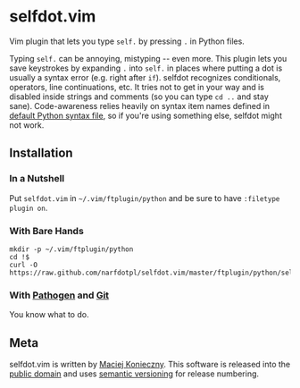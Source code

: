 selfdot.vim
===========

Vim plugin that lets you type `self.` by pressing `.` in Python files.

Typing `self.` can be annoying, mistyping -- even more.  This plugin
lets you save keystrokes by expanding `.` into `self.` in places where
putting a dot is usually a syntax error (e.g. right after `if`).
selfdot recognizes conditionals, operators, line continuations, etc.  It
tries not to get in your way and is disabled inside strings and comments
(so you can type `cd ..` and stay sane).  Code-awareness relies heavily
on syntax item names defined in [default Python syntax file][syntax], so
if you're using something else, selfdot might not work.

  [syntax]: http://code.google.com/p/vim/source/browse/runtime/syntax/python.vim


Installation
------------

### In a Nutshell

Put `selfdot.vim` in `~/.vim/ftplugin/python` and be sure to have
`:filetype plugin on`.


### With Bare Hands

    mkdir -p ~/.vim/ftplugin/python
    cd !$
    curl -O https://raw.github.com/narfdotpl/selfdot.vim/master/ftplugin/python/selfdot.vim


### With [Pathogen][] and [Git][vimcast]

You know what to do.

  [pathogen]: https://github.com/tpope/vim-pathogen
  [vimcast]: http://vimcasts.org/e/27


Meta
----

selfdot.vim is written by [Maciej Konieczny][].  This software is
released into the [public domain][] and uses [semantic versioning][] for
release numbering.

  [Maciej Konieczny]: http://narf.pl/
  [public domain]: http://unlicense.org/
  [semantic versioning]: http://semver.org/
